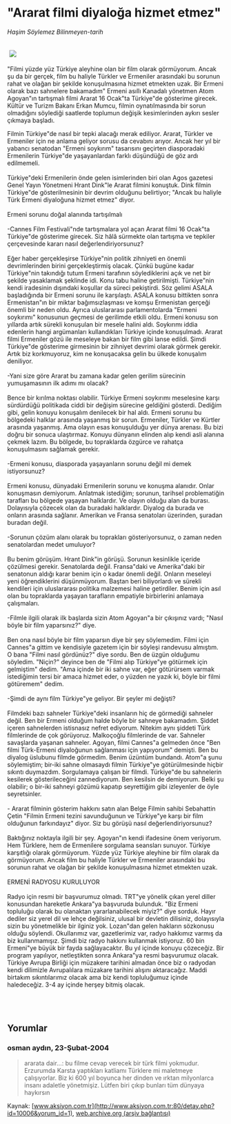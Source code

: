 # "Ararat filmi diyaloğa hizmet etmez"

*Haşim Söylemez Bilinmeyen-tarih*

<div>
 <font>
  <img border="0" height="1" src="/web/20050119040352im_/http://www.aksiyon.com.tr/images/blank.gif"/>
 </font>
 <font class="content">
  <p>
   <img border="0" hspace="5" src="http://web.archive.org/web/20050119040352im_/http://www.aksiyon.com.tr/resim/474/62.jpg" vspace="5"/>
  </p>
 </font>
 <font class="content">
  "Filmi yüzde yüz Türkiye aleyhine olan bir film olarak görmüyorum. Ancak şu da bir gerçek, film bu haliyle Türkler ve Ermeniler arasındaki bu sorunun rahat ve olağan bir şekilde konuşulmasına hizmet etmekten uzak. Bir Ermeni olarak bazı sahnelere bakamadım" Ermeni asıllı Kanadalı yönetmen Atom Agoyan"ın tartışmalı filmi Ararat 16 Ocak"ta Türkiye"de gösterime girecek. Kültür ve Turizm Bakanı Erkan Mumcu, filmin oynatılmasında bir sorun olmadığını söylediği saatlerde toplumun değişik kesimlerinden aykırı sesler çıkmaya başladı.
 </font>
 <br/>
 <p>
  <font class="content">
   Filmin Türkiye"de nasıl bir tepki alacağı merak ediliyor. Ararat, Türkler ve Ermeniler için ne anlama geliyor sorusu da cevabını arıyor. Ancak her yıl bir yabancı senatodan "Ermeni soykırım" tasarısını geçirten diasporadaki Ermenilerin Türkiye"de yaşayanlardan farklı düşündüğü de göz ardı edilmemeli.
   <br>
    <br>
     Türkiye"deki Ermenilerin önde gelen isimlerinden biri olan Agos gazetesi Genel Yayın Yönetmeni Hrant Dink"le Ararat filmini konuştuk. Dink filmin Türkiye"de gösterilmesinin bir devrim olduğunu belirtiyor; "Ancak bu haliyle Türk Ermeni diyaloğuna hizmet etmez" diyor.
     <br>
      <br>
       Ermeni sorunu doğal alanında tartışılmalı
       <br/>
       <br/>
       -Cannes Film Festivali"nde tartışmalara yol açan Ararat filmi 16 Ocak"ta Türkiye"de gösterime girecek. Siz hâlâ sürmekte olan tartışma ve tepkiler çerçevesinde kararı nasıl değerlendiriyorsunuz?
       <br/>
       <br/>
       Eğer haber gerçekleşirse Türkiye"nin politik zihniyeti en önemli devrimlerinden birini gerçekleştirmiş olacak. Çünkü bugüne kadar Türkiye"nin takındığı tutum Ermeni tarafının söylediklerini açık ve net bir şekilde yasaklamak şeklinde idi. Konu tabu haline getirilmişti. Türkiye"nin kendi iradesinin dışındaki koşullar da süreci pekiştirdi. Söz gelimi ASALA başladığında bir Ermeni sorunu ile karşılaştı. ASALA konusu bittikten sonra Ermenistan"ın bir miktar bağımsızlaşması ve komşu Ermenistan gerçeği önemli bir neden oldu. Ayrıca uluslararası parlamentolarda "Ermeni soykırımı" konusunun geçmesi de gerilimde etkili oldu. Ermeni konusu son yıllarda artık sürekli konuşulan bir mesele halini aldı. Soykırımı iddia edenlerin hangi argümanları kullandıkları Türkiye içinde konuşulmadı. Ararat filmi Ermeniler gözü ile meseleye bakan bir film gibi lanse edildi. Şimdi Türkiye"de gösterime girmesinin bir zihniyet devrimi olarak görmek gerekir. Artık biz korkmuyoruz, kim ne konuşacaksa gelin bu ülkede konuşalım deniliyor.
       <br/>
       <br/>
       -Yani size göre Ararat bu zamana kadar gelen gerilim sürecinin yumuşamasının ilk adımı mı olacak?
       <br/>
       <br/>
       Bence bir kırılma noktası olabilir. Türkiye Ermeni soykırımı meselesine karşı sürdürdüğü politikada ciddi bir değişim sürecine geldiğini gösterdi. Dediğim gibi, gelin konuyu konuşalım denilecek bir hal aldı. Ermeni sorunu bu bölgedeki halklar arasında yaşanmış bir sorun. Ermeniler, Türkler ve Kürtler arasında yaşanmış. Ama olayın esas konuşulduğu yer dünya arenası. Bu bizi doğru bir sonuca ulaştırmaz. Konuyu dünyanın elinden alıp kendi asli alanına çekmek lazım. Bu bölgede, bu topraklarda özgürce ve rahatça konuşulmasını sağlamak gerekir.
       <br/>
       <br/>
       -Ermeni konusu, diasporada yaşayanların sorunu değil mi demek istiyorsunuz?
       <br/>
       <br/>
       Ermeni konusu, dünyadaki Ermenilerin sorunu ve konuşma alanıdır. Onlar konuşmasın demiyorum. Anlatmak istediğim; sorunun, tarihsel problematiğin tarafları bu bölgede yaşayan halklardır. Ve olayın olduğu alan da burası. Dolayısıyla çözecek olan da buradaki halklardır. Diyalog da burada ve onların arasında sağlanır. Amerikan ve Fransa senatoları üzerinden, şuradan buradan değil.
       <br/>
       <br/>
       -Sorunun çözüm alanı olarak bu toprakları gösteriyorsunuz, o zaman neden senatolardan medet umuluyor?
       <br/>
       <br/>
       Bu benim görüşüm. Hrant Dink"in görüşü. Sorunun kesinlikle içeride çözülmesi gerekir. Senatolarda değil. Fransa"daki ve Amerika"daki bir senatonun aldığı karar benim için o kadar önemli değil. Onların meseleyi yeni öğrendiklerini düşünmüyorum. Baştan beri biliyorlardı ve sürekli kendileri için uluslararası politika malzemesi haline getirdiler. Benim için asıl olan bu topraklarda yaşayan tarafların empatiyle birbirlerini anlamaya çalışmaları.
       <br/>
       <br/>
       -Filmle ilgili olarak ilk başlarda sizin Atom Agoyan"a bir çıkışınız vardı; "Nasıl böyle bir film yaparsınız?" diye.
       <br/>
       <br/>
       Ben ona nasıl böyle bir film yaparsın diye bir şey söylemedim. Filmi için Cannes"a gittim ve kendisiyle gazetem için bir söyleşi randevusu almıştım. O bana "Filmi nasıl gördünüz?" diye sordu. Ben de üzgün olduğumu söyledim. "Niçin?" deyince ben de "Filmi alıp Türkiye"ye götürmek için gelmiştim" dedim. "Ama içinde bir iki sahne var, eğer götürürsem varmak istediğimin tersi bir amaca hizmet eder, o yüzden ne yazık ki, böyle bir filmi götüremem" dedim.
       <br/>
       <br/>
       -Şimdi de aynı film Türkiye"ye geliyor. Bir şeyler mi değişti?
       <br/>
       <br/>
       Filmdeki bazı sahneler Türkiye"deki insanların hiç de görmediği sahneler değil. Ben bir Ermeni olduğum halde böyle bir sahneye bakamadım. Şiddet içeren sahnelerden istisnasız nefret ediyorum. Nitekim aynı şiddeti Türk filmlerinde de çok görüyoruz. Malkoçoğlu filmlerinde de var. Sahneler savaşlarda yaşanan sahneler. Agoyan, filmi Cannes"a gelmeden önce "Ben filmi Türk-Ermeni diyaloğunun sağlanması için yapıyorum" demişti. Ben bu diyalog üslubunu filmde görmedim. Benim üzüntüm bundandı. Atom"a şunu söylemiştim; bir-iki sahne olmasaydı filmin Türkiye"ye götürülmesinde hiçbir sıkıntı duymazdım. Sorgulamaya çalışan bir filmdi. Türkiye"de bu sahnelerin kesilerek gösterileceğini zannediyorum. Ben kesilsin de demiyorum. Belki şu olabilir; o bir-iki sahneyi gözümü kapatıp seyrettiğim gibi izleyenler de öyle seyretsinler.
       <br/>
       <br/>
       - Ararat filminin gösterim hakkını satın alan Belge Filmin sahibi Sebahattin Çetin "Filmin Ermeni tezini savunduğunun ve Türkiye"ye karşı bir film olduğunun farkındayız" diyor. Siz bu görüşü nasıl değerlendiriyorsunuz?
       <br/>
       <br/>
       Baktığınız noktayla ilgili bir şey. Agoyan"ın kendi ifadesine önem veriyorum. Hem Türklere, hem de Ermenilere sorgulama seansları sunuyor. Türkiye karşıtlığı olarak görmüyorum. Yüzde yüz Türkiye aleyhine bir film olarak da görmüyorum. Ancak film bu haliyle Türkler ve Ermeniler arasındaki bu sorunun rahat ve olağan bir şekilde konuşulmasına hizmet etmekten uzak.
       <br/>
       <br/>
       ERMENİ RADYOSU KURULUYOR
       <br/>
       <br/>
       Radyo için resmi bir başvurumuz olmadı. TRT"ye yönelik çıkan yerel diller konusundan hareketle Ankara"ya başvuruda bulunduk. "Biz Ermeni topluluğu olarak bu olanaktan yararlanabilecek miyiz?" diye sorduk. Hayır dediler siz yerel dil ve lehçe değilsiniz, ulusal bir devletin dilisiniz, dolayısıyla sizin bu yönetmelikle bir ilginiz yok. Lozan"dan gelen hakların sözkonusu olduğu söylendi. Okullarımız var, gazetlerimiz var, radyo hakkımız varmış da biz kullanmamışız. Şimdi biz radyo hakkını kullanmak istiyoruz. 60 bin Ermeni"ye büyük bir fayda sağlayacaktır. Bu yıl içinde konuyu çözeceğiz. Bir program yapılıyor, netleştikten sonra Ankara"ya resmi başvurumuz olacak. Türkiye Avrupa Birliği için müzakere tarihini almadan önce biz o radyodan kendi dilimizle Avrupalılara müzakare tarihini alışını aktaracağız. Maddi birtakım sıkıntılarımız olacak ama biz kendi topluluğumuz içinde haledeceğiz. 3-4 ay içinde herşey bitmiş olacak.
      </br>
     </br>
    </br>
   </br>
  </font>
 </p>
</div>


## Yorumlar

### osman aydın, 23-Şubat-2004
> ararata dair...: 
> bu filme cevap verecek bir türk filmi yokmudur. Erzurumda Karsta yaptıkları katliamı Türklere mi maletmeye çalışıyorlar. Biz ki 600 yıl boyunca her dinden ve ırktan milyonlarca insanı adaletle yönetmişiz. Lütfen biri çıkıp bunları tüm dünyaya haykırsın

Kaynak: [www.aksiyon.com.tr](http://www.aksiyon.com.tr:80/detay.php?id=10006&yorum_id=1), [web.archive.org (arşiv bağlantısı)](http://web.archive.org/web/20050119040352/http://www.aksiyon.com.tr:80/detay.php?id=10006&yorum_id=1)
